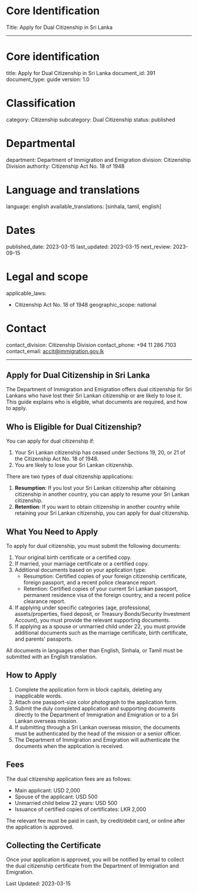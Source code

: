 # Core Identification
Title: Apply for Dual Citizenship in Sri Lanka

---
# Core identification
title: Apply for Dual Citizenship in Sri Lanka
document_id: 391
document_type: guide
version: 1.0

# Classification
category: Citizenship
subcategory: Dual Citizenship
status: published

# Departmental
department: Department of Immigration and Emigration
division: Citizenship Division
authority: Citizenship Act No. 18 of 1948

# Language and translations
language: english
available_translations: [sinhala, tamil, english]

# Dates
published_date: 2023-03-15
last_updated: 2023-03-15
next_review: 2023-09-15

# Legal and scope
applicable_laws:
 - Citizenship Act No. 18 of 1948
geographic_scope: national

# Contact
contact_division: Citizenship Division
contact_phone: +94 11 286 7103
contact_email: accit@immigration.gov.lk

---

## Apply for Dual Citizenship in Sri Lanka

The Department of Immigration and Emigration offers dual citizenship for Sri Lankans who have lost their Sri Lankan citizenship or are likely to lose it. This guide explains who is eligible, what documents are required, and how to apply.

## Who is Eligible for Dual Citizenship?

You can apply for dual citizenship if:

1. Your Sri Lankan citizenship has ceased under Sections 19, 20, or 21 of the Citizenship Act No. 18 of 1948.
2. You are likely to lose your Sri Lankan citizenship.

There are two types of dual citizenship applications:

1. **Resumption**: If you lost your Sri Lankan citizenship after obtaining citizenship in another country, you can apply to resume your Sri Lankan citizenship.
2. **Retention**: If you want to obtain citizenship in another country while retaining your Sri Lankan citizenship, you can apply for dual citizenship.

## What You Need to Apply

To apply for dual citizenship, you must submit the following documents:

1. Your original birth certificate or a certified copy.
2. If married, your marriage certificate or a certified copy.
3. Additional documents based on your application type:
   - Resumption: Certified copies of your foreign citizenship certificate, foreign passport, and a recent police clearance report.
   - Retention: Certified copies of your current Sri Lankan passport, permanent residence visa of the foreign country, and a recent police clearance report.
4. If applying under specific categories (age, professional, assets/properties, fixed deposit, or Treasury Bonds/Security Investment Account), you must provide the relevant supporting documents.
5. If applying as a spouse or unmarried child under 22, you must provide additional documents such as the marriage certificate, birth certificate, and parents' passports.

All documents in languages other than English, Sinhala, or Tamil must be submitted with an English translation.

## How to Apply

1. Complete the application form in block capitals, deleting any inapplicable words.
2. Attach one passport-size color photograph to the application form.
3. Submit the duly completed application and supporting documents directly to the Department of Immigration and Emigration or to a Sri Lankan overseas mission.
4. If submitting through a Sri Lankan overseas mission, the documents must be authenticated by the head of the mission or a senior officer.
5. The Department of Immigration and Emigration will authenticate the documents when the application is received.

## Fees

The dual citizenship application fees are as follows:

- Main applicant: USD 2,000
- Spouse of the applicant: USD 500
- Unmarried child below 22 years: USD 500
- Issuance of certified copies of certificates: LKR 2,000

The relevant fee must be paid in cash, by credit/debit card, or online after the application is approved.

## Collecting the Certificate

Once your application is approved, you will be notified by email to collect the dual citizenship certificate from the Department of Immigration and Emigration.

Last Updated: 2023-03-15